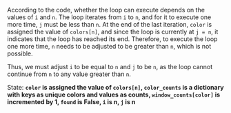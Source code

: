 According to the code, whether the loop can execute depends on the values of `i` and `n`. The loop iterates from `i` to `n`, and for it to execute one more time, `j` must be less than `n`. At the end of the last iteration, `color` is assigned the value of `colors[n]`, and since the loop is currently at `j = n`, it indicates that the loop has reached its end. Therefore, to execute the loop one more time, `n` needs to be adjusted to be greater than `n`, which is not possible. 

Thus, we must adjust `i` to be equal to `n` and `j` to be `n`, as the loop cannot continue from `n` to any value greater than `n`.

State: **`color` is assigned the value of `colors[n]`, `color_counts` is a dictionary with keys as unique colors and values as counts, `window_counts[color]` is incremented by 1, `found` is False, `i` is n, `j` is n**